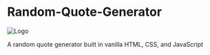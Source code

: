 # Random-Quote-Generator

![Logo](https://i.imgur.com/dIWWzLg.png)

A random quote generator built in vanilla HTML, CSS, and JavaScript
